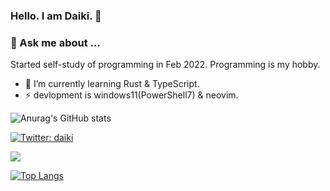 ### Hello. I am Daiki. 👋

### 💬 Ask me about ...
Started self-study of programming in Feb 2022.
Programming is my hobby.

- 🌱 I’m currently learning Rust & TypeScript.
- ⚡ devlopment is windows11(PowerShell7) & neovim.

![Anurag's GitHub stats](https://github-readme-stats.vercel.app/api?username=Daiki48&show_icons=true&theme=gruvbox)

[![Twitter: daiki](https://img.shields.io/twitter/follow/Daiki48engineer?style=social)](https://twitter.com/Daiki48engineer)


<!-- ![Visitors](https://visitor-badge.glitch.me/badge?page_id=Daiki48&left_color=gray&right_color=blue) -->
 
![](https://github-profile-summary-cards.vercel.app/api/cards/profile-details?username=Daiki48&theme=nord_dark)

[![Top Langs](https://github-readme-stats.vercel.app/api/top-langs/?username=Daiki48&langs_count=8)](https://github.com/Daiki48/github-readme-stats)

<!-- [![Top Langs](https://github-readme-stats.vercel.app/api/top-langs/?username=Daiki48&layout=compact)](https://github.com/Daiki48/github-readme-stats) --> 


<!--
**Daiki48/Daiki48** is a ✨ _special_ ✨ repository because its `README.md` (this file) appears on your GitHub profile.

Here are some ideas to get you started:

- 🔭 I’m currently working on ...
- 🌱 I’m currently learning ...
- 👯 I’m looking to collaborate on ...
- 🤔 I’m looking for help with ...
- 💬 Ask me about ...
- 📫 How to reach me: ...
- 😄 Pronouns: ...
- ⚡ Fun fact: ...
-->
